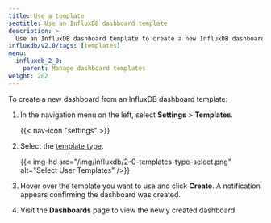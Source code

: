 ```yaml
---
title: Use a template
seotitle: Use an InfluxDB dashboard template
description: >
  Use an InfluxDB dashboard template to create a new InfluxDB dashboard.
influxdb/v2.0/tags: [templates]
menu:
  influxdb_2_0:
    parent: Manage dashboard templates
weight: 202
---
```


To create a new dashboard from an InfluxDB dashboard template:

1. In the navigation menu on the left, select **Settings** > **Templates**.

    {{< nav-icon "settings" >}}

3. Select the [template type](/influxdb/v2.0/visualize-data/templates/#dashboard-template-types).

    {{< img-hd src="/img/influxdb/2-0-templates-type-select.png" alt="Select User Templates" />}}

4. Hover over the template you want to use and click **Create**.
   A notification appears confirming the dashboard was created.
5. Visit the **Dashboards** page to view the newly created dashboard.
